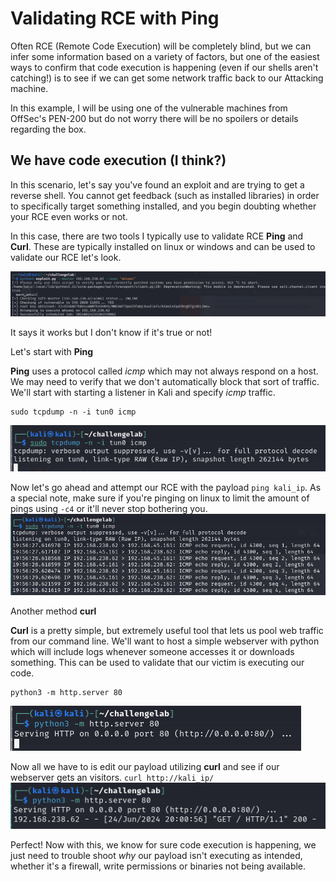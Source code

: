 # Validating RCE with Ping
Often RCE (Remote Code Execution) will be completely blind, but we can infer some information based on a variety of factors, but one of the easiest ways to confirm that code execution is happening (even if our shells aren't catching!) is to see if we can get some network traffic back to our Attacking machine.

In this example, I will be using one of the vulnerable machines from OffSec's PEN-200 but do not worry there will be no spoilers or details regarding the box.

## We have code execution (I think?)
In this scenario, let's say you've found an exploit and are trying to get a reverse shell. You cannot get feedback (such as installed libraries) in order to specifically target something installed, and you begin doubting whether your RCE even works or not.

In this case, there are two tools I typically use to validate RCE **Ping** and **Curl**. These are typically installed on linux or windows and can be used to validate our RCE let's look.

![alt text](image.png)

It says it works but I don't know if it's true or not!

Let's start with **Ping**

**Ping** uses a protocol called *icmp* which may not always respond on a host. We may need to verify that we don't automatically block that sort of traffic. We'll start with starting a listener in Kali and specify *icmp* traffic.
```
sudo tcpdump -n -i tun0 icmp
```
![alt text](image-1.png)

Now let's go ahead and attempt our RCE with the payload `ping kali_ip`. As a special note, make sure if you're pinging on linux to limit the amount of pings using `-c4` or it'll never stop bothering you.
![alt text](image-2.png)

Another method **curl**

**Curl** is a pretty simple, but extremely useful tool that lets us pool web traffic from our command line. We'll want to host a simple webserver with python which will include logs whenever someone accesses it or downloads something. This can be used to validate that our victim is executing our code.
```
python3 -m http.server 80
```
![alt text](image-3.png)

Now all we have to is edit our payload utilizing **curl** and see if our webserver gets an visitors. `curl http://kali_ip/`
![alt text](image-4.png)

Perfect! Now with this, we know for sure code execution is happening, we just need to trouble shoot *why* our payload isn't executing as intended, whether it's a firewall, write permissions or binaries not being available.